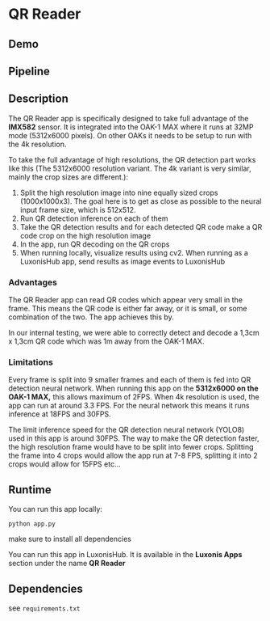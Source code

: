 # QR Reader

## Demo

## Pipeline

## Description

The QR Reader app is specifically designed to take full advantage of the __IMX582__ sensor. It is integrated into the OAK-1 MAX where it
runs at 32MP mode (5312x6000 pixels). On other OAKs it needs to be setup to run with the 4k resolution.

To take the full advantage of high resolutions, the QR detection part works like this (The 5312x6000 resolution variant. The 4k variant is very similar, mainly the crop sizes are different.):

1. Split the high resolution image into nine equally sized crops (1000x1000x3). The goal here is to get as close as possible to the neural input frame size, which is 512x512.
2. Run QR detection inference on each of them
3. Take the QR detection results and for each detected QR code make a QR code crop on the high resolution image
4. In the app, run QR decoding on the QR crops
5. When running locally, visualize results using cv2. When running as a LuxonisHub app, send results as image events to LuxonisHub

### Advantages

The QR Reader app can read QR codes which appear very small in the frame. This means the QR code is either far away, or 
it is small, or some combination of the two. The app achieves this by.

In our internal testing, we were able to correctly detect and decode a 1,3cm x 1,3cm QR code which was 1m away from the OAK-1 MAX. 

### Limitations

Every frame is split into 9 smaller frames and each of them is fed into QR detection neural network. When running this app on the __5312x6000 on the OAK-1 MAX,__
this allows maximum of 2FPS. When 4k resolution is used, the app can run at around 3.3 FPS. For the neural network this means
it runs inference at 18FPS and 30FPS.

The limit inference speed for the QR detection neural network (YOLO8) used in this app is around 30FPS.
The way to make the QR detection faster, the high resolution frame would have to be split into fewer
crops. Splitting the frame into 4 crops would allow the app run at 7-8 FPS, splitting it into 2 crops would allow for 15FPS etc...


## Runtime

You can run this app locally:

    python app.py

make sure to install all dependencies

You can run this app in LuxonisHub. It is available in the __Luxonis Apps__ section under the name __QR Reader__

## Dependencies

see `requirements.txt`
